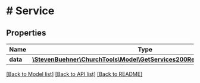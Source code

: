 # # Service

## Properties

Name | Type | Description | Notes
------------ | ------------- | ------------- | -------------
**data** | [**\StevenBuehner\ChurchTools\Model\GetServices200ResponseDataInnerData**](GetServices200ResponseDataInnerData.md) |  | [optional]

[[Back to Model list]](../../README.md#models) [[Back to API list]](../../README.md#endpoints) [[Back to README]](../../README.md)
